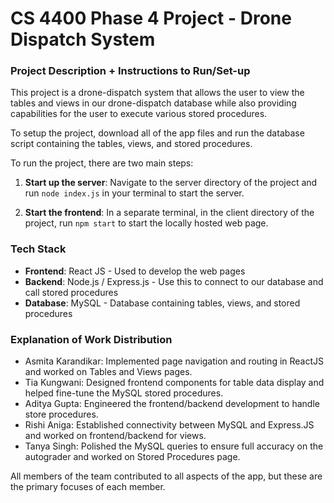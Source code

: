 # CS 4400 Phase 4 Project - Drone Dispatch System
### Project Description + Instructions to Run/Set-up
This project is a drone-dispatch system that allows the user to view the tables and views in our drone-dispatch database while also providing capabilities for the user to execute various stored procedures. 

To setup the project, download all of the app files and run the database script containing the tables, views, and stored procedures. 

To run the project, there are two main steps:
1. **Start up the server**: Navigate to the server directory of the project and run `node index.js` in your terminal to start the server.

2. **Start the frontend**: In a separate terminal, in the client directory of the project, run `npm start` to start the locally hosted web page. 

### Tech Stack
- **Frontend**: React JS - Used to develop the web pages
- **Backend**: Node.js / Express.js - Use this to connect to our database and call stored procedures
- **Database**: MySQL - Database containing tables, views, and stored procedures

### Explanation of Work Distribution
- Asmita Karandikar: Implemented page navigation and routing in ReactJS and worked on Tables and Views pages. 
- Tia Kungwani: Designed frontend components for table data display and helped fine-tune the MySQL stored procedures. 
- Aditya Gupta: Engineered the frontend/backend development to handle store procedures. 
- Rishi Aniga: Established connectivity between MySQL and Express.JS and worked on frontend/backend for views.  
- Tanya Singh: Polished the MySQL queries to ensure full accuracy on the autograder and worked on Stored Procedures page.

All members of the team contributed to all aspects of the app, but these are the primary focuses of each member. 

